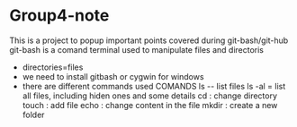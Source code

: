 # Group4-note
This is a project to popup important points covered during git-bash/git-hub
git-bash is a comand terminal used to manipulate files and directoris 
- directories=files
- we need to install gitbash or cygwin for windows
- there are different commands used 
COMANDS
ls -- list files
ls -al = list all files, including hiden ones and some details
cd  : change directory 
touch : add file
echo : change content in the file
mkdir : create a new folder




